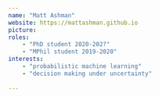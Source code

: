 ```yaml
---
name: "Matt Ashman"
website: https://mattashman.github.io 
picture:
roles:
    - "PhD student 2020-202?"
    - "MPhil student 2019-2020"
interests:
    - "probabilistic machine learning"
    - "decision making under uncertainty"
    
---
```


